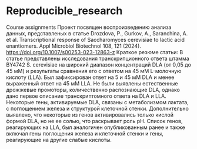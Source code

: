 # Reproducible_research
Course assignments
Проект посвящен воспроизведению анализа данных, представленых в статье Drozdova, P., Gurkov, A., Saranchina, A. et al. Transcriptional response of Saccharomyces cerevisiae to lactic acid enantiomers. Appl Microbiol Biotechnol 108, 121 (2024). https://doi.org/10.1007/s00253-023-12863-z
Краткое резюме статьи:
    В статье представлены исследования транскрипционного ответа штамма BY4742 S. cerevisiae на широкий диапазон концентраций DLA (от 0,05 до 45 мМ) и результаты сравнения его с ответом на 45 мМ L-молочную кислоту (LLA). Был зафиксирован ответ на 5 и 45 мМ DLA и менее выраженный ответ на 45 мМ LLA. 
    Не были выявлены естественные дрожжевые промоторы, количественно распознающие DLA, однако дано первое описание транскриптомного ответа на DLA и LLA. Некоторые гены, активируемые DLA, связаны с метаболизмом лактата, с поглощением железа и структурой клеточной стенки. 
    Дополнительно выявлено, что некоторые из генов активировались только кислой формой DLA, но не ее солью, что раскрывает роль pH. Список генов, реагирующих на LLA, был аналогичен опубликованным ранее и также включал гены поглощения железа и клеточной стенки и  гены, реагирующие на другие слабые кислоты. 